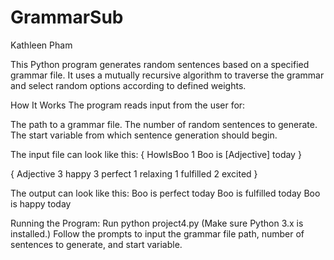 # GrammarSub
Kathleen Pham


This Python program generates random sentences based on a specified grammar file. It uses a mutually recursive algorithm to traverse the grammar and select random options according to defined weights.

How It Works
The program reads input from the user for:

The path to a grammar file.
The number of random sentences to generate.
The start variable from which sentence generation should begin.

The input file can look like this:
{
HowIsBoo
1 Boo is [Adjective] today
}

{
Adjective
3 happy
3 perfect
1 relaxing
1 fulfilled
2 excited
}

The output can look like this: 
Boo is perfect today
Boo is fulfilled today
Boo is happy today


Running the Program: 
Run python project4.py (Make sure Python 3.x is installed.)
Follow the prompts to input the grammar file path, number of sentences to generate, and start variable.
